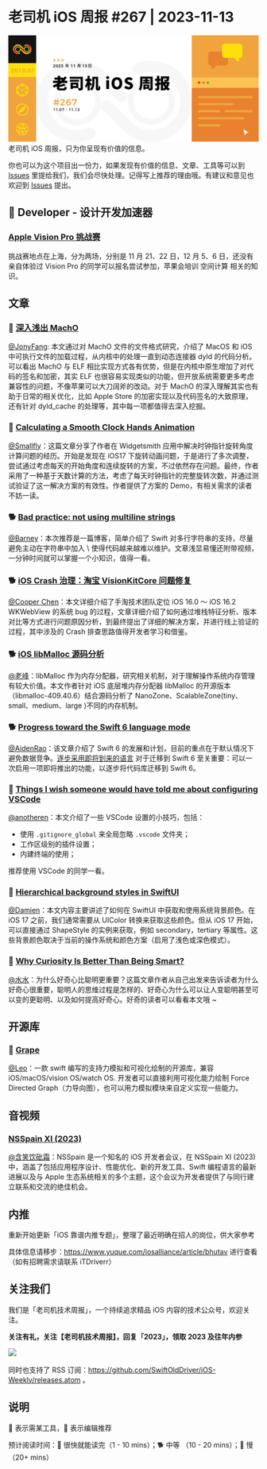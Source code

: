 # 老司机 iOS 周报 #267 | 2023-11-13

![ios-weekly](https://github.com/SwiftOldDriver/iOS-Weekly/blob/master/assets/weekly-header/267.jpg?raw=true)
老司机 iOS 周报，只为你呈现有价值的信息。

你也可以为这个项目出一份力，如果发现有价值的信息、文章、工具等可以到 [Issues](https://github.com/SwiftOldDriver/iOS-Weekly/issues) 里提给我们，我们会尽快处理。记得写上推荐的理由哦。有建议和意见也欢迎到 [Issues](https://github.com/SwiftOldDriver/iOS-Weekly/issues) 提出。

##  Developer - 设计开发加速器

### [Apple Vision Pro 挑战赛](https://developer.apple.com/events/view/98ZM6WUVR4/dashboard)

挑战赛地点在上海，分为两场，分别是 11 月 21、22 日，12 月 5、6 日，还没有亲自体验过 Vision Pro 的同学可以报名尝试参加，苹果会培训 空间计算 相关的知识。

## 文章

### 🐢 [深入浅出 MachO](https://evilpan.com/2020/09/06/macho-inside-out/#mach-o-101)

[@JonyFang](https://github.com/JonyFang): 本文通过对 MachO 文件的文件格式研究，介绍了 MacOS 和 iOS 中可执行文件的加载过程，从内核中的处理一直到动态连接器 dyld 的代码分析。可以看出 MachO 与 ELF 相比实现方式各有优势，但是在内核中原生增加了对代码的签名和加密，其实 ELF 也很容易实现类似的功能，但开放系统需要更多考虑兼容性的问题，不像苹果可以大刀阔斧的改动。对于 MachO 的深入理解其实也有助于日常的相关优化，比如 Apple Store 的加密实现以及代码签名的大致原理，还有针对 dyld_cache 的处理等，其中每一项都值得去深入挖掘。

### 🐎 [Calculating a Smooth Clock Hands Animation](https://david-smith.org/blog/2023/11/06/design-notes-46/)

[@Smallfly](https://github.com/iostalks)：这篇文章分享了作者在 Widgetsmith 应用中解决时钟指针旋转角度计算问题的经历。开始是发现在 iOS17 下旋转动画问题，于是进行了多次调整，尝试通过考虑每天的开始角度和连续旋转的方案，不过依然存在问题。最终，作者采用了一种基于天数计算的方法，考虑了每天时钟指针的完整旋转次数，并通过测试验证了这一解决方案的有效性。作者提供了方案的 Demo，有相关需求的读者不妨一读。

### 🐕 [Bad practice: not using multiline strings](https://www.swiftwithvincent.com/blog/bad-practice-not-using-multiline-strings)

[@Barney](https://github.com/BarneyZhaoooo)：本次推荐是一篇博客，简单介绍了 Swift 对多行字符串的支持，尽量避免主动在字符串中加入 \ 使得代码越来越难以维护。文章浅显易懂还附带视频，一分钟时间就可以掌握一个小知识，值得一看。

### 🐕 [iOS Crash 治理：淘宝 VisionKitCore 问题修复](https://mp.weixin.qq.com/s/pmnrDbIeueGS_7Sck-83qQ)

[@Cooper Chen](https://github.com/cjlcooper)：本文详细介绍了手淘技术团队定位 iOS 16.0 ～ iOS 16.2 WKWebView 的系统 bug 的过程，文章详细介绍了如何通过堆栈特征分析、版本对比等方式进行问题原因分析，到最终提出了详细的解决方案，并进行线上验证的过程，其中涉及的 Crash 排查思路值得开发者学习和借鉴。

### 🐕 [iOS libMalloc 源码分析](https://juejin.cn/post/7290817530415775804)

[@老峰](https://github.com/GesanTung)：libMalloc 作为内存分配器，研究相关机制，对于理解操作系统内存管理有较大价值。本文作者针对 iOS 底层堆内存分配器 libMalloc 的开源版本（libmalloc-409.40.6）结合源码分析了 NanoZone、ScalableZone(tiny、small、medium、large )不同的内存机制。

### 🐕 [Progress toward the Swift 6 language mode](https://forums.swift.org/t/progress-toward-the-swift-6-language-mode/68315)

[@AidenRao](https://weibo.com/AidenRao)：该文章介绍了 Swift 6 的发展和计划，目前的重点在于默认情况下避免数据竞争。[逐步采用即将到来的语言](https://github.com/apple/swift-evolution/blob/main/proposals/0362-piecemeal-future-features.md) 对于迁移到 Swift 6 至关重要：可以一次启用一项即将推出的功能，以逐步将代码库迁移到 Swift 6。

### 🐎 [Things I wish someone would have told me about configuring VSCode](https://www.bryanbraun.com/2023/08/10/things-i-wish-someone-would-have-told-me-about-configuring-vscode/)

[@anotheren](https://github.com/anotheren)：本文介绍了一些 VSCode 设置的小技巧，包括：
* 使用 `.gitignore_global` 来全局忽略 `.vscode` 文件夹；
* 工作区级别的插件设置；
* 内建终端的使用；

推荐使用 VSCode 的同学一看。

### 🐎 [Hierarchical background styles in SwiftUI](https://nilcoalescing.com/blog/HierarchicalBackgroundStyles/)

[@Damien](https://github.com/ZengyiMa)：本文内容主要讲述了如何在 SwiftUI 中获取和使用系统背景颜色。在 iOS 17 之前，我们通常需要从 UIColor 转换来获取这些颜色。但从 iOS 17 开始，可以直接通过 ShapeStyle 的实例来获取，例如 secondary，tertiary 等属性。这些背景颜色取决于当前的操作系统和颜色方案（启用了浅色或深色模式）。

### 🐎 [Why Curiosity Is Better Than Being Smart?](https://durmonski.com/life-advice/curiosity-is-better-than-being-smart/)

[@水水](https://www.xuyanlan.com/)：为什么好奇心比聪明更重要？这篇文章作者从自己出发来告诉读者为什么好奇心很重要，聪明人的思维过程是怎样的、好奇心为什么可以让人变聪明甚至可以变的更聪明、以及如何提高好奇心。好奇的读者可以看看本文哦 ~

## 开源库

### 🌟 [Grape](https://github.com/li3zhen1/Grape)

[@Leo](https://github.com/leomobiledeveloper)：一款 swift 编写的支持力模拟和可视化绘制的开源库，兼容 iOS/macOS/vision OS/watch OS. 开发者可以直接利用可视化能力绘制 Force Directed Graph（力导向图），也可以用力模拟模块来自定义实现一些能力。

## 音视频

### [NSSpain XI (2023)](https://vimeo.com/showcase/10672108)

[@含笑饮砒霜](https://weibo.com/chinafishnews/)：NSSpain 是一个知名的 iOS 开发者会议，在 NSSpain XI (2023) 中，涵盖了包括应用程序设计、性能优化、新的开发工具、Swift 编程语言的最新进展以及与 Apple 生态系统相关的多个主题，这个会议为开发者提供了与同行建立联系和交流的绝佳机会。

## 内推

重新开始更新「iOS 靠谱内推专题」，整理了最近明确在招人的岗位，供大家参考

具体信息请移步：https://www.yuque.com/iosalliance/article/bhutav 进行查看（如有招聘需求请联系 iTDriverr）

## 关注我们

我们是「老司机技术周报」，一个持续追求精品 iOS 内容的技术公众号，欢迎关注。

**关注有礼，关注【老司机技术周报】，回复「2023」，领取 2023 及往年内参**

![](https://github.com/SwiftOldDriver/iOS-Weekly/blob/master/assets/qrcode_for_wechat.jpg?raw=true)

同时也支持了 RSS 订阅：https://github.com/SwiftOldDriver/iOS-Weekly/releases.atom 。

## 说明

🚧 表示需某工具，🌟 表示编辑推荐

预计阅读时间：🐎 很快就能读完（1 - 10 mins）；🐕 中等 （10 - 20 mins）；🐢 慢（20+ mins）
